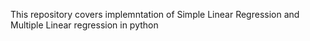 This repository covers implemntation of Simple Linear Regression and Multiple Linear regression in python
